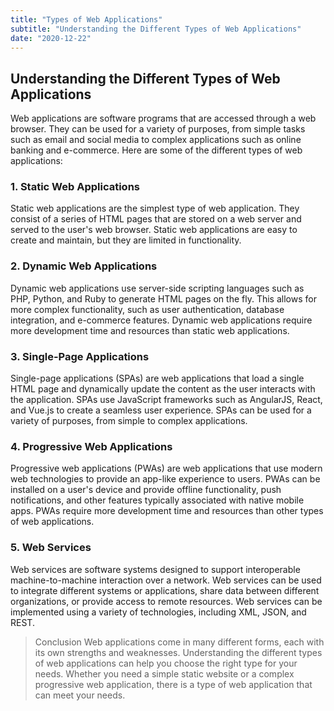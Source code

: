 ```yaml
---
title: "Types of Web Applications"
subtitle: "Understanding the Different Types of Web Applications"
date: "2020-12-22"
---
```


## Understanding the Different Types of Web Applications

Web applications are software programs that are accessed through a web browser. They can be used for a variety of purposes, from simple tasks such as email and social media to complex applications such as online banking and e-commerce. Here are some of the different types of web applications:

### 1. Static Web Applications

Static web applications are the simplest type of web application. They consist of a series of HTML pages that are stored on a web server and served to the user's web browser. Static web applications are easy to create and maintain, but they are limited in functionality.

### 2. Dynamic Web Applications

Dynamic web applications use server-side scripting languages such as PHP, Python, and Ruby to generate HTML pages on the fly. This allows for more complex functionality, such as user authentication, database integration, and e-commerce features. Dynamic web applications require more development time and resources than static web applications.

### 3. Single-Page Applications

Single-page applications (SPAs) are web applications that load a single HTML page and dynamically update the content as the user interacts with the application. SPAs use JavaScript frameworks such as AngularJS, React, and Vue.js to create a seamless user experience. SPAs can be used for a variety of purposes, from simple to complex applications.

### 4. Progressive Web Applications

Progressive web applications (PWAs) are web applications that use modern web technologies to provide an app-like experience to users. PWAs can be installed on a user's device and provide offline functionality, push notifications, and other features typically associated with native mobile apps. PWAs require more development time and resources than other types of web applications.

### 5. Web Services

Web services are software systems designed to support interoperable machine-to-machine interaction over a network. Web services can be used to integrate different systems or applications, share data between different organizations, or provide access to remote resources. Web services can be implemented using a variety of technologies, including XML, JSON, and REST.

> Conclusion
Web applications come in many different forms, each with its own strengths and weaknesses. Understanding the different types of web applications can help you choose the right type for your needs. Whether you need a simple static website or a complex progressive web application, there is a type of web application that can meet your needs.